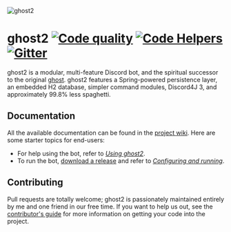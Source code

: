 ![ghost2](https://github.com/cbryant02/cbryant02.github.io/raw/master/media/ghost2_banner.png)

# ghost2 [![Code quality](https://api.codacy.com/project/badge/Grade/808e79c8e08c4c29badc3de4e4ba70f8)](https://www.codacy.com/app/cbryant02/ghost2?utm_source=github.com&amp;utm_medium=referral&amp;utm_content=cbryant02/ghost2&amp;utm_campaign=Badge_Grade) [![Code Helpers](https://www.codetriage.com/cbryant02/ghost2/badges/users.svg)](https://www.codetriage.com/cbryant02/ghost2) [![Gitter](https://badges.gitter.im/ghost2-dev/community.svg)](https://gitter.im/ghost2-dev/community?utm_source=badge&utm_medium=badge&utm_campaign=pr-badge)
ghost2 is a modular, multi-feature Discord bot, and the spiritual successor to the original [ghost](https://github.com/cbryant02/ghost). ghost2 features a Spring-powered persistence layer, an embedded H2 database, simpler command modules, Discord4J 3, and approximately 99.8% less spaghetti.

## Documentation
All the available documentation can be found in the [project wiki](https://github.com/cbryant02/ghost2/wiki). Here are some starter topics for end-users:

  - For help using the bot, refer to [*Using ghost2*](https://github.com/cbryant02/ghost2/wiki/Using-ghost2).
  - To run the bot, [download a release](https://github.com/cbryant02/ghost2/releases) and refer to [*Configuring and running*](https://github.com/cbryant02/ghost2/wiki/Configuring-and-running).

## Contributing
Pull requests are totally welcome; ghost2 is passionately maintained entirely by me and one friend in our free time. If you want to help us out, see the [contributor's guide](https://github.com/cbryant02/ghost2/wiki/Contributor's-guide) for more information on getting your code into the project.